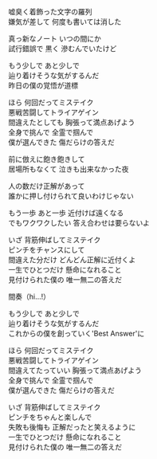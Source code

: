 嘘臭く着飾った文字の羅列  
嫌気が差して 何度も書いては消した

真っ新なノート いつの間にか  
試行錯誤で 黒く 滲むんでいたけど

もう少しで あと少しで  
辿り着けそうな気がするんだ  
昨日の僕の覚悟が道標

ほら 何回だってミステイク  
悪戦苦闘してトライアゲイン  
間違えたとしても 胸張って満点あげよう  
全身で挑んで 全霊で掴んで  
僕が選んできた 傷だらけの答えだ

前に倣えに飽き飽きして  
居場所もなくて 泣きも出来なかった夜

人の数だけ正解があって  
誰かに押し付けられて良いわけじゃない

もう一歩 あと一歩 近付けば遠くなる  
でもワクワクしたい 答え合わせは要らないよ

いざ 背筋伸ばしてミステイク  
ピンチをチャンスにして  
間違えた分だけ どんどん正解に近付くよ  
一生でひとつだけ 懸命になれること  
見付けられた僕の 唯一無二の答えだ

間奏（hi…!）

もう少しで あと少しで  
辿り着けそうな気がするんだ  
これからの僕を創っていく'Best Answer'に  

ほら 何回だってミステイク  
悪戦苦闘してトライアゲイン  
間違えてたっていい 胸張って満点あげよう  
全身で挑んで 全霊で掴んで  
僕が選んできた 傷だらけの答えだ

いざ 背筋伸ばしてミステイク  
ピンチをちゃんと楽しんで  
失敗も後悔も 正解だったと笑えるように  
一生でひとつだけ 懸命になれること  
見付けられた僕の 唯一無二の答えだ
